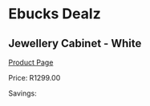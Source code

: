 
# Ebucks Dealz
## Jewellery Cabinet - White
[Product Page](https://www.ebucks.com/web/shop/productSelected.do?prodId=819712381&catId=714962196)

Price: R1299.00

Savings: 


	